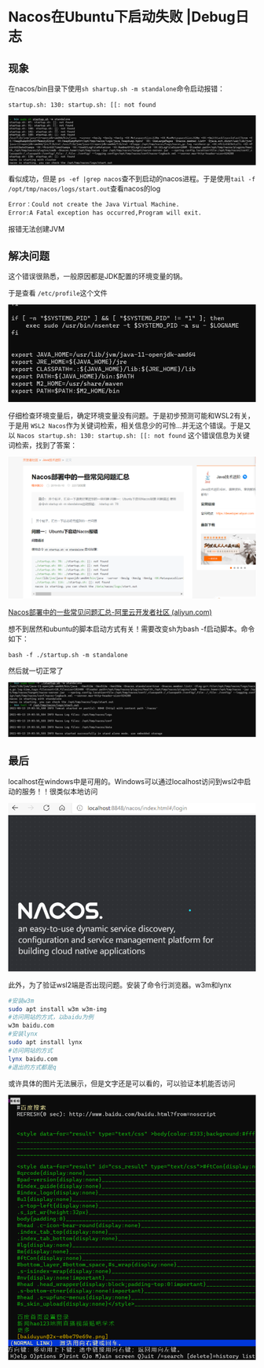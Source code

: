 # Nacos在Ubuntu下启动失败 |Debug日志

## 现象

在nacos/bin目录下使用`sh shartup.sh -m standalone`命令启动报错：

`startup.sh: 130: startup.sh: [[: not found`

![image-20210513192735117](Nacos%E5%9C%A8Ubuntu%E4%B8%8B%E5%90%AF%E5%8A%A8%E5%A4%B1%E8%B4%A5%20Debug%E6%97%A5%E5%BF%97.assets/image-20210513192735117.png)

看似成功，但是 `ps -ef |grep nacos`查不到启动的nacos进程。于是使用`tail -f /opt/tmp/nacos/logs/start.out`查看nacos的log

```bash
Error：Could not create the Java Virtual Machine.
Error:A Fatal exception has occurred,Program will exit.
```

报错无法创建JVM

## 解决问题

这个错误很熟悉，一般原因都是JDK配置的环境变量的锅。

于是查看 `/etc/profile`这个文件

![image-20210513193725590](Nacos%E5%9C%A8Ubuntu%E4%B8%8B%E5%90%AF%E5%8A%A8%E5%A4%B1%E8%B4%A5%20Debug%E6%97%A5%E5%BF%97.assets/image-20210513193725590.png)

仔细检查环境变量后，确定环境变量没有问题。于是初步预测可能和WSL2有关，于是用 `WSL2 Nacos`作为关键词检索，相关信息少的可怜...并无这个错误。于是又以 `Nacos startup.sh: 130: startup.sh: [[: not found` 这个错误信息为关键词检索，找到了答案：

![image-20210513194157135](Nacos%E5%9C%A8Ubuntu%E4%B8%8B%E5%90%AF%E5%8A%A8%E5%A4%B1%E8%B4%A5%20Debug%E6%97%A5%E5%BF%97.assets/image-20210513194157135.png)



[Nacos部署中的一些常见问题汇总-阿里云开发者社区 (aliyun.com)](https://developer.aliyun.com/article/702000)

想不到居然和ubuntu的脚本启动方式有关！需要改变sh为bash -f启动脚本。命令如下：

`bash -f ./startup.sh -m standalone`

然后就一切正常了

![image-20210513194606546](Nacos%E5%9C%A8Ubuntu%E4%B8%8B%E5%90%AF%E5%8A%A8%E5%A4%B1%E8%B4%A5%20Debug%E6%97%A5%E5%BF%97.assets/image-20210513194606546.png)

## 最后

localhost在windows中是可用的。Windows可以通过localhost访问到wsl2中启动的服务！！很类似本地访问

![image-20210513205931396](Nacos%E5%9C%A8Ubuntu%E4%B8%8B%E5%90%AF%E5%8A%A8%E5%A4%B1%E8%B4%A5%20Debug%E6%97%A5%E5%BF%97.assets/image-20210513205931396.png)

此外，为了验证wsl2端是否出现问题。安装了命令行浏览器。w3m和lynx

```bash
#安装w3m
sudo apt install w3m w3m-img
#访问网站的方式，以baidu为例
w3m baidu.com
#安装lynx
sudo apt install lynx
#访问网站的方式
lynx baidu.com
#退出的方式都是q
```

或许具体的图片无法展示，但是文字还是可以看的，可以验证本机能否访问

![image-20210513210555842](Nacos%E5%9C%A8Ubuntu%E4%B8%8B%E5%90%AF%E5%8A%A8%E5%A4%B1%E8%B4%A5%20Debug%E6%97%A5%E5%BF%97.assets/image-20210513210555842.png)


